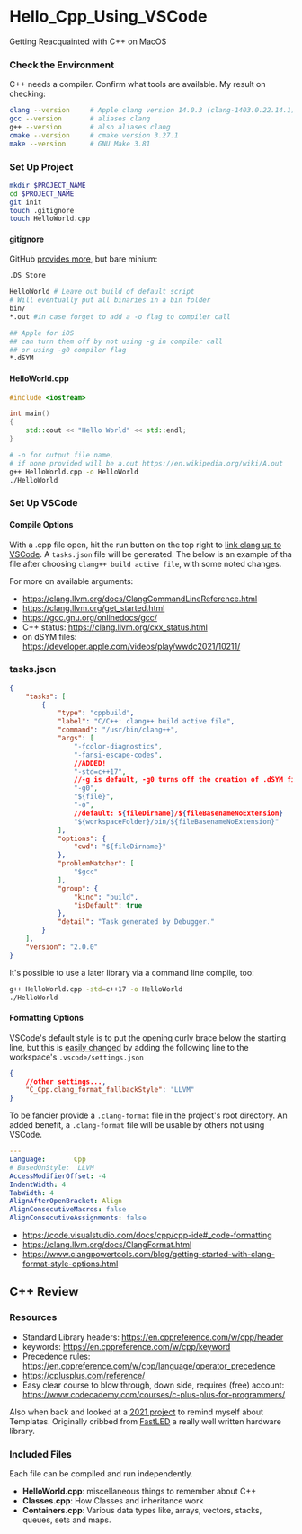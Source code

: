 # Hello_Cpp_Using_VSCode

Getting Reacquainted with C++ on MacOS

### Check the Environment

C++ needs a compiler. Confirm what tools are available. My result on checking:

```zsh
clang --version     # Apple clang version 14.0.3 (clang-1403.0.22.14.1)
gcc --version       # aliases clang
g++ --version       # also aliases clang
cmake --version     # cmake version 3.27.1
make --version      # GNU Make 3.81
```

### Set Up Project

```zsh
mkdir $PROJECT_NAME
cd $PROJECT_NAME
git init
touch .gitignore
touch HelloWorld.cpp
```

#### gitignore

GitHub [provides more](https://github.com/github/gitignore/blob/main/C%2B%2B.gitignore), but bare minium:

```bash
.DS_Store

HelloWorld # Leave out build of default script
# Will eventually put all binaries in a bin folder
bin/
*.out #in case forget to add a -o flag to compiler call

## Apple for iOS
## can turn them off by not using -g in compiler call
## or using -g0 compiler flag
*.dSYM

```

#### HelloWorld.cpp

```cpp
#include <iostream>

int main()
{
    std::cout << "Hello World" << std::endl;
}
```

```zsh
# -o for output file name, 
# if none provided will be a.out https://en.wikipedia.org/wiki/A.out
g++ HelloWorld.cpp -o HelloWorld
./HelloWorld
```

### Set Up VSCode

#### Compile Options

With a .cpp file open, hit the run button on the top right to [link clang up to VSCode](https://code.visualstudio.com/docs/cpp/config-clang-mac). A `tasks.json` file will be generated. The below is an example of tha file after choosing `clang++ build active file`, with some noted changes. 

For more on available arguments: 
 - https://clang.llvm.org/docs/ClangCommandLineReference.html
 - https://clang.llvm.org/get_started.html
 - https://gcc.gnu.org/onlinedocs/gcc/
 - C++ status: https://clang.llvm.org/cxx_status.html
 - on dSYM files: https://developer.apple.com/videos/play/wwdc2021/10211/

### tasks.json

```json
{
    "tasks": [
        {
            "type": "cppbuild",
            "label": "C/C++: clang++ build active file",
            "command": "/usr/bin/clang++",
            "args": [
                "-fcolor-diagnostics",
                "-fansi-escape-codes",
                //ADDED!
                "-std=c++17",
                //-g is default, -g0 turns off the creation of .dSYM files
                "-g0",
                "${file}",
                "-o",
                //default: ${fileDirname}/${fileBasenameNoExtension}
                "${workspaceFolder}/bin/${fileBasenameNoExtension}"
            ],
            "options": {
                "cwd": "${fileDirname}"
            },
            "problemMatcher": [
                "$gcc"
            ],
            "group": {
                "kind": "build",
                "isDefault": true
            },
            "detail": "Task generated by Debugger."
        }
    ],
    "version": "2.0.0"
}
```

It's possible to use a later library via a command line compile, too: 

```zsh
g++ HelloWorld.cpp -std=c++17 -o HelloWorld
./HelloWorld
```

#### Formatting Options

VSCode's default style is to put the opening curly brace below the starting line, but this is [easily changed](https://stackoverflow.com/questions/46111834/format-curly-braces-on-same-line-in-c-vscode) by adding the following line to the workspace's `.vscode/settings.json` 

```json
{ 
    //other settings...,
    "C_Cpp.clang_format_fallbackStyle": "LLVM"
}

```

To be fancier provide a `.clang-format` file in the project's root directory. An added benefit, a `.clang-format` file will be usable by others not using VSCode.  

```yaml
---
Language:    	Cpp
# BasedOnStyle:  LLVM
AccessModifierOffset: -4
IndentWidth: 4
TabWidth: 4
AlignAfterOpenBracket: Align
AlignConsecutiveMacros: false
AlignConsecutiveAssignments: false
```

- https://code.visualstudio.com/docs/cpp/cpp-ide#_code-formatting
- https://clang.llvm.org/docs/ClangFormat.html
- https://www.clangpowertools.com/blog/getting-started-with-clang-format-style-options.html


## C++ Review

### Resources

- Standard Library headers: https://en.cppreference.com/w/cpp/header
- keywords: https://en.cppreference.com/w/cpp/keyword
- Precedence rules: https://en.cppreference.com/w/cpp/language/operator_precedence
- https://cplusplus.com/reference/ 
- Easy clear course to blow through, down side, requires (free) account: https://www.codecademy.com/courses/c-plus-plus-for-programmers/

Also when back and looked at a [2021 project](https://github.com/SketchingInHardware/skommunity) to remind myself about Templates. Originally cribbed from [FastLED](https://github.com/FastLED/FastLED) a really well written hardware library. 

### Included Files

Each file can be compiled and run independently.

- **HelloWorld.cpp**: miscellaneous things to remember about C++
- **Classes.cpp**: How Classes and inheritance work
- **Containers.cpp**: Various data types like, arrays, vectors, stacks, queues, sets and maps. 